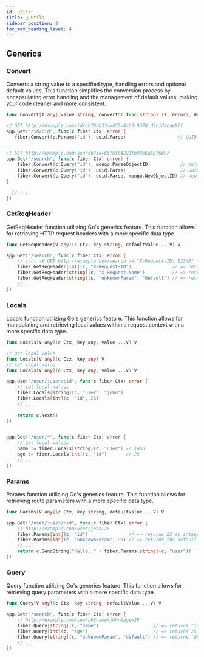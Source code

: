 ```yaml
---
id: utils
title: 🧰 Utils
sidebar_position: 8
toc_max_heading_level: 4
---
```


## Generics

### Convert

Converts a string value to a specified type, handling errors and optional default values.
This function simplifies the conversion process by encapsulating error handling and the management of default values, making your code cleaner and more consistent.

```go title="Signature"
func Convert[T any](value string, convertor func(string) (T, error), defaultValue ...T) (*T, error)
```

```go title="Example"
// GET http://example.com/id/bb70ab33-d455-4a03-8d78-d3c1dacae9ff
app.Get("/id/:id", func(c fiber.Ctx) error {
   fiber.Convert(c.Params("id"), uuid.Parse)                   // UUID(bb70ab33-d455-4a03-8d78-d3c1dacae9ff), nil


// GET http://example.com/search?id=65f6f54221fb90e6a6b76db7
app.Get("/search", func(c fiber.Ctx) error) {
    fiber.Convert(c.Query("id"), mongo.ParseObjectID)           // objectid(65f6f54221fb90e6a6b76db7), nil
    fiber.Convert(c.Query("id"), uuid.Parse)                    // uuid.Nil, error(cannot parse given uuid)
    fiber.Convert(c.Query("id"), uuid.Parse, mongo.NewObjectID) // new object id generated and return nil as error.
}

  // ...
})
```

### GetReqHeader

GetReqHeader function utilizing Go's generics feature.
This function allows for retrieving HTTP request headers with a more specific data type.

```go title="Signature"
func GetReqHeader[V any](c Ctx, key string, defaultValue ...V) V
```

```go title="Example"
app.Get("/search", func(c fiber.Ctx) error {
    // curl -X GET http://example.com/search -H "X-Request-ID: 12345" -H "X-Request-Name: John"
    fiber.GetReqHeader[int](c, "X-Request-ID")               // => returns 12345 as integer.
    fiber.GetReqHeader[string](c, "X-Request-Name")          // => returns "John" as string.
    fiber.GetReqHeader[string](c, "unknownParam", "default") // => returns "default" as string.
    // ...
})
```

### Locals

Locals function utilizing Go's generics feature.
This function allows for manipulating and retrieving local values within a request context with a more specific data type.

```go title="Signature"
func Locals[V any](c Ctx, key any, value ...V) V

// get local value
func Locals[V any](c Ctx, key any) V
// set local value
func Locals[V any](c Ctx, key any, value ...V) V
```

```go title="Example"
app.Use("/user/:user/:id", func(c fiber.Ctx) error {
    // set local values
    fiber.Locals[string](c, "user", "john")
    fiber.Locals[int](c, "id", 25)
    // ...
    
    return c.Next()
})


app.Get("/user/*", func(c fiber.Ctx) error {
    // get local values
    name := fiber.Locals[string](c, "user") // john
    age := fiber.Locals[int](c, "id")       // 25
    // ...
})
```

### Params

Params function utilizing Go's generics feature.
This function allows for retrieving route parameters with a more specific data type.

```go title="Signature"
func Params[V any](c Ctx, key string, defaultValue ...V) V
```

```go title="Example"
app.Get("/user/:user/:id", func(c fiber.Ctx) error {
    // http://example.com/user/john/25
    fiber.Params[int](c, "id")               // => returns 25 as integer.
    fiber.Params[int](c, "unknownParam", 99) // => returns the default 99 as integer.
    // ...
    return c.SendString("Hello, " + fiber.Params[string](c, "user"))
})
```

### Query

Query function utilizing Go's generics feature.
This function allows for retrieving query parameters with a more specific data type.

```go title="Signature"
func Query[V any](c Ctx, key string, defaultValue ...V) V
```

```go title="Example"
app.Get("/search", func(c fiber.Ctx) error {
    // http://example.com/search?name=john&age=25
    fiber.Query[string](c, "name")                    // => returns "john"
    fiber.Query[int](c, "age")                        // => returns 25 as integer.
    fiber.Query[string](c, "unknownParam", "default") // => returns "default" as string.
    // ...
})
```
